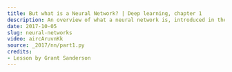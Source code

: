 ```yaml
---
title: But what is a Neural Network? | Deep learning, chapter 1
description: An overview of what a neural network is, introduced in the context of recognizing  hand-written digits.
date: 2017-10-05
slug: neural-networks
video: aircAruvnKk
source: _2017/nn/part1.py
credits:
- Lesson by Grant Sanderson
---
```

